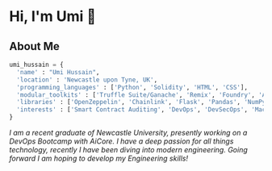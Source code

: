 # Hi, I'm Umi 👋

## About Me

``` python
umi_hussain = {
  'name' : "Umi Hussain",
  'location' : 'Newcastle upon Tyne, UK',
  'programming_languages' : ['Python', 'Solidity', 'HTML', 'CSS'],
  'modular_toolkits' : ['Truffle Suite/Ganache', 'Remix', 'Foundry', 'Alchemy', 'SQL', 'Docker', 'Azure', 'AzureSQL', 'MongoDB', 'Kubernetes', 'Terraform'],
  'libraries' : ['OpenZeppelin', 'Chainlink', 'Flask', 'Pandas', 'NumPy', 'Matplotlib', 'Scikit-learn'],
  'interests' : ['Smart Contract Auditing', 'DevOps', 'DevSecOps', 'Machine Learning', 'Gym', 'Football']
}
```

*I am a recent graduate of Newcastle University, presently working on a DevOps Bootcamp with AiCore.*
*I have a deep passion for all things technology, recently I have been diving into modern engineering. Going forward I am hoping to develop my Engineering skills!*

